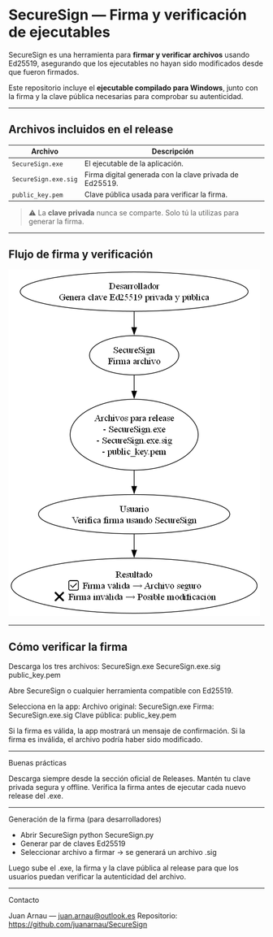 # SecureSign — Firma y verificación de ejecutables

SecureSign es una herramienta para **firmar y verificar archivos** usando Ed25519, asegurando que los ejecutables no hayan sido modificados desde que fueron firmados.

Este repositorio incluye el **ejecutable compilado para Windows**, junto con la firma y la clave pública necesarias para comprobar su autenticidad.

---

## Archivos incluidos en el release

| Archivo | Descripción |
|---------|-------------|
| `SecureSign.exe` | El ejecutable de la aplicación. |
| `SecureSign.exe.sig` | Firma digital generada con la clave privada de Ed25519. |
| `public_key.pem` | Clave pública usada para verificar la firma. |

> ⚠️ La **clave privada** nunca se comparte. Solo tú la utilizas para generar la firma.

---

## Flujo de firma y verificación

![Flujo de firma y verificación](docs/secure_sign_flow.png)

---

## Cómo verificar la firma

Descarga los tres archivos:
SecureSign.exe
SecureSign.exe.sig
public_key.pem

Abre SecureSign o cualquier herramienta compatible con Ed25519.

Selecciona en la app:
Archivo original: SecureSign.exe
Firma: SecureSign.exe.sig
Clave pública: public_key.pem

Si la firma es válida, la app mostrará un mensaje de confirmación.
Si la firma es inválida, el archivo podría haber sido modificado.

---

Buenas prácticas

Descarga siempre desde la sección oficial de Releases.
Mantén tu clave privada segura y offline.
Verifica la firma antes de ejecutar cada nuevo release del .exe.

---

Generación de la firma (para desarrolladores)
 - Abrir SecureSign
    python SecureSign.py
 - Generar par de claves Ed25519
 - Seleccionar archivo a firmar -> se generará un archivo .sig

Luego sube el .exe, la firma y la clave pública al release para que los usuarios puedan verificar la autenticidad del archivo.

---

Contacto

Juan Arnau — juan.arnau@outlook.es
Repositorio: https://github.com/juanarnau/SecureSign